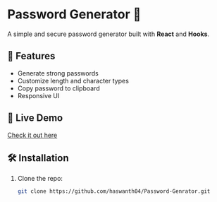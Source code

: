 # Password Generator 🔐

A simple and secure password generator built with **React** and **Hooks**.

## 🚀 Features
- Generate strong passwords
- Customize length and character types
- Copy password to clipboard
- Responsive UI

## 🔗 Live Demo
[Check it out here](https://password-genrator-haswanth04s-projects.vercel.app/)

## 🛠 Installation
1. Clone the repo:
   ```sh
   git clone https://github.com/haswanth04/Password-Genrator.git
